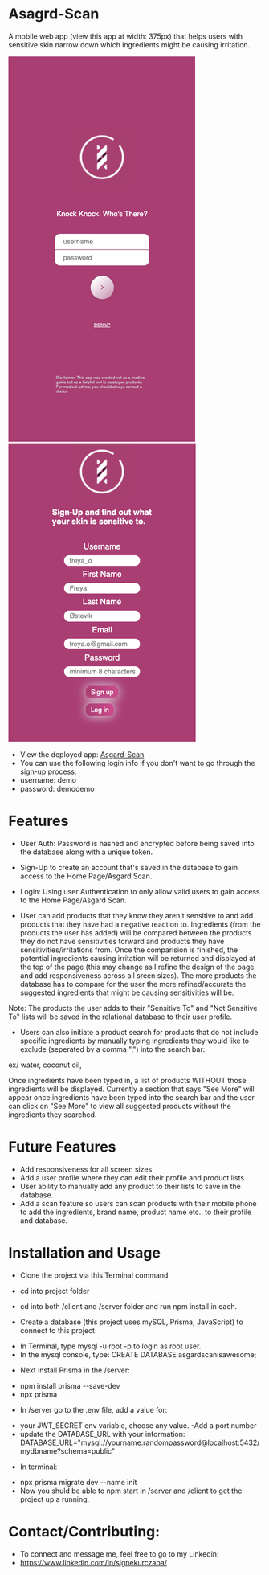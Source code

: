 # Asagrd-Scan

A mobile web app (view this app at width: 375px) that helps users with sensitive skin narrow down which ingredients might be causing irritation.

![Login](/server/public/images/login-page.png)
![Sign-up](/server/public/images/signup-page.png)

- View the deployed app: [Asgard-Scan](https://asgardscan.netlify.app/asgardscan)
- You can use the following login info if you don't want to go through the sign-up process:
- username: demo
- password: demodemo

# Features

- User Auth: Password is hashed and encrypted before being saved into the database along with a unique token.

* Sign-Up to create an account that's saved in the database to gain access to the Home Page/Asgard Scan.

* Login: Using user Authentication to only allow valid users to gain access to the Home Page/Asgard Scan.

* User can add products that they know they aren't sensitive to and add products that they have had a negative reaction to. Ingredients (from the products the user has added) will be compared between the products they do not have sensitivities torward and products they have sensitivities/irritations from. Once the comparision is finished, the potential ingredients causing irritation will be returned and displayed at the top of the page (this may change as I refine the design of the page and add responsiveness across all sreen sizes).
  The more products the database has to compare for the user the more refined/accurate the suggested ingredients that might be causing sensitivities will be.

Note: The products the user adds to their "Sensitive To" and "Not Sensitive To" lists will be saved in the relational database to their user profile.

- Users can also initiate a product search for products that do not include specific ingredients by manually typing ingredients they would like to exclude (seperated by a comma ",") into the search bar:

ex/ water, coconut oil,

Once ingredients have been typed in, a list of products WITHOUT those ingredients will be displayed.
Currently a section that says "See More" will appear once ingredients have been typed into the search bar and the user can click on "See More" to view all suggested products without the ingredients they searched.

# Future Features

- Add responsiveness for all screen sizes
- Add a user profile where they can edit their profile and product lists
- User ability to manually add any product to their lists to save in the database.
- Add a scan feature so users can scan products with their mobile phone to add the ingredients, brand name, product name etc.. to their profile and database.

# Installation and Usage

- Clone the project via this Terminal command

- cd into project folder

- cd into both /client and /server folder and run npm install in each.

- Create a database (this project uses mySQL, Prisma, JavaScript) to connect to this project

* In Terminal, type mysql -u root -p to login as root user.
* In the mysql console, type: CREATE DATABASE asgardscanisawesome;

- Next install Prisma in the /server:

* npm install prisma --save-dev
* npx prisma

- In /server go to the .env file, add a value for:

* your JWT_SECRET env variable, choose any value.
  -Add a port number
* update the DATABASE_URL with your information:
  DATABASE_URL="mysql://yourname:randompassword@localhost:5432/mydbname?schema=public"

- In terminal:

* npx prisma migrate dev --name init
* Now you shuld be able to npm start in /server and /client to get the project up a running.

# Contact/Contributing:

- To connect and message me, feel free to go to my Linkedin:
- https://www.linkedin.com/in/signekurczaba/
